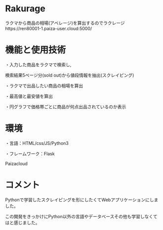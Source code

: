 <h1>Rakurage</h1>
ラクマから商品の相場(アベレージ)を算出するのでラクレージ
https://ren80001-1.paiza-user.cloud:5000/
<h1>機能と使用技術</h1>
・入力した商品をラクマで検索し,

検索結果5ページ分(sold out)から値段情報を抽出(スクレイピング)


 ・ラクマで出品したい商品の相場を算出
 
 
・最高値と最安値を算出


・円グラフで価格帯ごとに商品が何点出品されているのか表示
<h1>環境</h1>
・言語：HTML/css/JS/Python3


・フレームワーク：Flask

Paizacloud
<h1>コメント</h1>
Pythonで学習したスクレイピングを形にしたくてWebアプリケーションにしました。


この開発をきっかけにPython以外の言語やデータベースその他も学習しなくてはと感じました。

